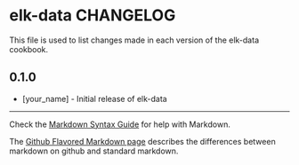 elk-data CHANGELOG
==================

This file is used to list changes made in each version of the elk-data cookbook.

0.1.0
-----
- [your_name] - Initial release of elk-data

- - -
Check the [Markdown Syntax Guide](http://daringfireball.net/projects/markdown/syntax) for help with Markdown.

The [Github Flavored Markdown page](http://github.github.com/github-flavored-markdown/) describes the differences between markdown on github and standard markdown.
